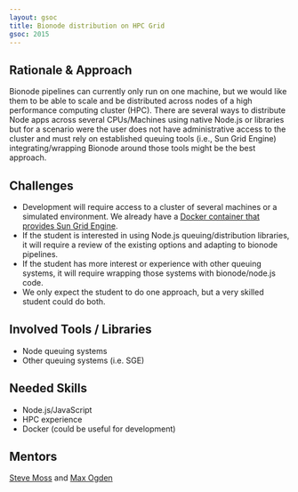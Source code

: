 ```yaml
---
layout: gsoc 
title: Bionode distribution on HPC Grid
gsoc: 2015
---
```


Rationale & Approach
--------------------

Bionode pipelines can currently only run on one machine, but we would like them to be able to scale and be distributed across nodes of a high performance computing cluster (HPC). There are several ways to distribute Node apps across several CPUs/Machines using native Node.js or libraries but for a scenario were the user does not have administrative access to the cluster and must rely on established queuing tools (i.e., Sun Grid Engine) integrating/wrapping Bionode around those tools might be the best approach.

Challenges
------------

* Development will require access to a cluster of several machines or a simulated environment. We already have a [Docker container that provides Sun Grid Engine](http://github.com/gawbul/docker-sge).
* If the student is interested in using Node.js queuing/distribution libraries, it will require a review of the existing options and adapting to bionode pipelines.
* If the student has more interest or experience with other queuing systems, it will require wrapping those systems with bionode/node.js code.
* We only expect the student to do one approach, but a very skilled student could do both.

Involved Tools / Libraries
-------------------------

* Node queuing systems
* Other queuing systems (i.e. SGE)

Needed Skills
-------------

* Node.js/JavaScript
* HPC experience
* Docker (could be useful for development)

Mentors
-------

[Steve Moss](http://about.me/gawbul) and [Max Ogden](http://maxogden.com/)  
